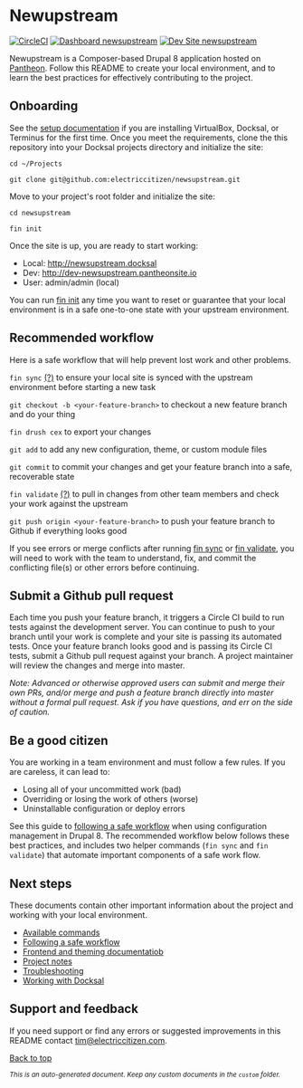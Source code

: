 # Newupstream

[![CircleCI](https://circleci.com/gh/electriccitizen/newsupstream.svg?style=shield)](https://circleci.com/gh/electriccitizen/newsupstream)
[![Dashboard newsupstream](https://img.shields.io/badge/dashboard-newsupstream-yellow.svg)](https://dashboard.pantheon.io/sites/9ec12d94-c804-44b7-968e-166a0b49fdc0#dev/code)
[![Dev Site newsupstream](https://img.shields.io/badge/site-newsupstream-blue.svg)](http://dev-newsupstream.pantheonsite.io/)

Newupstream is a Composer-based Drupal 8 application hosted on [Pantheon](http://dashboard.getpantheon.com). Follow this README to create your local environment, and to learn the best practices for effectively contributing to the project.

## Onboarding

See the [setup documentation](docs/SETUP.md) if you are installing VirtualBox, Docksal, or Terminus for the first time. Once you meet the requirements, clone the this repository into your Docksal projects directory and initialize the site:

```cd ~/Projects```

```git clone git@github.com:electriccitizen/newsupstream.git```

Move to your project's root folder and initialize the site:

```cd newsupstream```

```fin init```

Once the site is up, you are ready to start working:

* Local: http://newsupstream.docksal
* Dev: http://dev-newsupstream.pantheonsite.io
* User: admin/admin (local)

You can run [fin init](docs/commands/INIT.md) any time you want to reset or guarantee that your local environment is in a safe one-to-one state with your upstream environment. 

## Recommended workflow

Here is a safe workflow that will help prevent lost work and other problems.

```fin sync``` [(?)](docs/commands/SYNC.md) to ensure your local site is synced with the upstream environment before starting a new task 

```git checkout -b <your-feature-branch>``` to checkout a new feature branch and do your thing

```fin drush cex``` to export your changes

```git add``` to add any new configuration, theme, or custom module files 

```git commit``` to commit your changes and get your feature branch into a safe, recoverable state

```fin validate``` [(?)](docs/commands/VALIDATE.md)  to pull in changes from other team members and check your work against the upstream

```git push origin <your-feature-branch>``` to push your feature branch to Github if everything looks good

If you see errors or merge conflicts after running [fin sync](docs/commands/SYNC.md) or [fin validate](docs/commands/VALIDATE.md), you will need to work with the team to understand, fix, and commit the conflicting file(s) or other errors before continuing.

## Submit a Github pull request

Each time you push your feature branch, it triggers a Circle CI build to run tests against the development server. You can continue to push to your branch until your work is complete and your site is passing its automated tests. Once your feature branch looks good and is passing its Circle CI tests, submit a Github pull request against your branch. A project maintainer will review the changes and merge into master.

*Note: Advanced or otherwise approved users can submit and merge their own PRs, and/or merge and push a feature branch directly into master without a formal pull request. Ask if you have questions, and err on the side of caution.*


## Be a good citizen

You are working in a team environment and must follow a few rules. If you are careless, it can lead to:

* Losing all of your uncommitted work (bad)
* Overriding or losing the work of others (worse)
* Uninstallable configuration or deploy errors

See this guide to [following a safe workflow](docs/workflow/WORKFLOW.md) when using configuration management in Drupal 8. The recommended workflow below follows these best practices, and includes two helper commands (```fin sync``` and ```fin validate```) that automate important components of a safe work flow.


## Next steps

These documents contain other important information about the project and working with your local environment.

* [Available commands](docs/commands/COMMANDS.md) 
* [Following a safe workflow](docs/workflow/WORKFLOW.md)
* [Frontend and theming documentatiob](docs/frontend/THEME.md)
* [Project notes](docs/custom/NOTES.md)
* [Troubleshooting](docs/local/TROUBLESHOOT.md)
* [Working with Docksal](docs/local/DOCKSAL.md)

## Support and feedback

If you need support or find any errors or suggested improvements in this README contact <tim@electriccitizen.com>.

[Back to top](#[Project])

*<small>This is an auto-generated document. Keep any custom documents in the ```custom``` folder.</small>*
